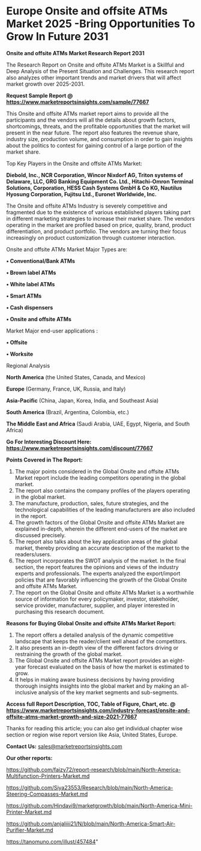  # Europe Onsite and offsite ATMs Market 2025 -Bring Opportunities To Grow In Future 2031

<strong>Onsite and offsite ATMs Market Research Report 2031</strong>

The Research Report on Onsite and offsite ATMs Market is a Skillful and Deep Analysis of the Present Situation and Challenges. This research report also analyzes other important trends and market drivers that will affect market growth over 2025-2031.

<strong>Request Sample Report @ <a href=https://www.marketreportsinsights.com/sample/77667>https://www.marketreportsinsights.com/sample/77667</a></strong>

This Onsite and offsite ATMs market report aims to provide all the participants and the vendors will all the details about growth factors, shortcomings, threats, and the profitable opportunities that the market will present in the near future. The report also features the revenue share, industry size, production volume, and consumption in order to gain insights about the politics to contest for gaining control of a large portion of the market share.

Top Key Players in the Onsite and offsite ATMs Market:

<strong>Diebold, Inc., NCR Corporation, Wincor Nixdorf AG, Triton systems of Delaware, LLC, GRG Banking Equipment Co. Ltd., Hitachi-Omron Terminal Solutions, Corporation, HESS Cash Systems GmbH & Co KG, Nautilus Hyosung Corporation, Fujitsu Ltd., Euronet Worldwide, Inc.</strong>

The Onsite and offsite ATMs Industry is severely competitive and fragmented due to the existence of various established players taking part in different marketing strategies to increase their market share. The vendors operating in the market are profiled based on price, quality, brand, product differentiation, and product portfolio. The vendors are turning their focus increasingly on product customization through customer interaction.

Onsite and offsite ATMs Market Major Types are:

<strong>• Conventional/Bank ATMs

• Brown label ATMs

• White label ATMs

• Smart ATMs

• Cash dispensers

• Onsite and offsite ATMs</strong>

Market Major end-user applications :

<strong>• Offsite

• Worksite</strong>

Regional Analysis

</u><strong><b>North America</b></strong> (the United States, Canada, and Mexico)

<strong><b>Europe </b></strong>(Germany, France, UK, Russia, and Italy)

<strong><b>Asia-Pacific</b></strong> (China, Japan, Korea, India, and Southeast Asia)

<strong><b>South America</b></strong> (Brazil, Argentina, Colombia, etc.)

<strong><b>The Middle East and Africa</b></strong> (Saudi Arabia, UAE, Egypt, Nigeria, and South Africa)

<strong>Go For Interesting Discount Here: <a href=https://www.marketreportsinsights.com/discount/77667>https://www.marketreportsinsights.com/discount/77667</a></strong>

<strong>Points Covered in The Report:</strong>
<ol>
  <li>The major points considered in the Global Onsite and offsite ATMs Market report include the leading competitors operating in the global market.</li>
  <li>The report also contains the company profiles of the players operating in the global market.</li>
  <li>The manufacture, production, sales, future strategies, and the technological capabilities of the leading manufacturers are also included in the report.</li>
  <li>The growth factors of the Global Onsite and offsite ATMs Market are explained in-depth, wherein the different end-users of the market are discussed precisely.</li>
  <li>The report also talks about the key application areas of the global market, thereby providing an accurate description of the market to the readers/users.</li>
  <li>The report incorporates the SWOT analysis of the market. In the final section, the report features the opinions and views of the industry experts and professionals. The experts analyzed the export/import policies that are favorably influencing the growth of the Global Onsite and offsite ATMs Market.</li>
  <li>The report on the Global Onsite and offsite ATMs Market is a worthwhile source of information for every policymaker, investor, stakeholder, service provider, manufacturer, supplier, and player interested in purchasing this research document.</li>
</ol>
<strong>Reasons for Buying Global Onsite and offsite ATMs Market Report:</strong>

<ol>
  <li>The report offers a detailed analysis of the dynamic competitive landscape that keeps the reader/client well ahead of the competitors.</li>
  <li>It also presents an in-depth view of the different factors driving or restraining the growth of the global market.</li>
  <li>The Global Onsite and offsite ATMs Market report provides an eight-year forecast evaluated on the basis of how the market is estimated to grow.</li>
  <li>It helps in making aware business decisions by having providing thorough insights insights into the global market and by making an all-inclusive analysis of the key market segments and sub-segments.</li>
</ol>
<strong>Access full Report Description, TOC, Table of Figure, Chart, etc. @ <a href=https://www.marketreportsinsights.com/industry-forecast/onsite-and-offsite-atms-market-growth-and-size-2021-77667>https://www.marketreportsinsights.com/industry-forecast/onsite-and-offsite-atms-market-growth-and-size-2021-77667</a></strong>


Thanks for reading this article; you can also get individual chapter wise section or region wise report version like Asia, United States, Europe.

<strong>Contact Us:</strong>
sales@marketreportsinsights.com

<strong>Our other reports:</strong>

<a href=https://github.com/faizy72/report-research/blob/main/North-America-Multifunction-Printers-Market.md>https://github.com/faizy72/report-research/blob/main/North-America-Multifunction-Printers-Market.md</a>

<a href=https://github.com/Siya23553/Research/blob/main/North-America-Steering-Compasses-Market.md>https://github.com/Siya23553/Research/blob/main/North-America-Steering-Compasses-Market.md</a>

<a href=https://github.com/Hindavi9/marketgrowth/blob/main/North-America-Mini-Printer-Market.md>https://github.com/Hindavi9/marketgrowth/blob/main/North-America-Mini-Printer-Market.md</a>

<a href=https://github.com/anjaliiii21/N/blob/main/North-America-Smart-Air-Purifier-Market.md>https://github.com/anjaliiii21/N/blob/main/North-America-Smart-Air-Purifier-Market.md</a>

<a href=https://tanomuno.com/illust/457484>https://tanomuno.com/illust/457484</a>"
